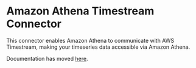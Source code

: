 # Amazon Athena Timestream Connector


This connector enables Amazon Athena to communicate with AWS Timestream, making your timeseries data accessible via Amazon Athena. 

Documentation has moved [here](https://docs.aws.amazon.com/athena/latest/ug/connectors-timestream.html).
